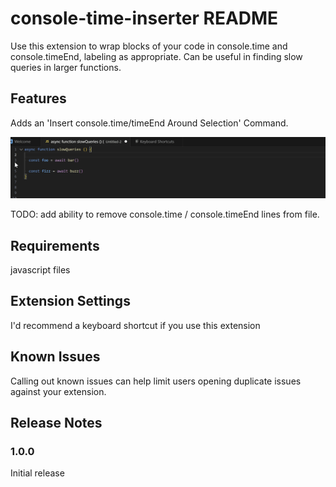 # console-time-inserter README

Use this extension to wrap blocks of your code in console.time and console.timeEnd, labeling as appropriate. Can be useful in finding slow queries in larger functions.

## Features

Adds an 'Insert console.time/timeEnd Around Selection' Command.

![Console Time Inserter](images/console-time-inserter.gif)


TODO: add ability to remove console.time / console.timeEnd lines from file.

## Requirements

javascript files

## Extension Settings

I'd recommend a keyboard shortcut if you use this extension

## Known Issues

Calling out known issues can help limit users opening duplicate issues against your extension.

## Release Notes


### 1.0.0

Initial release
